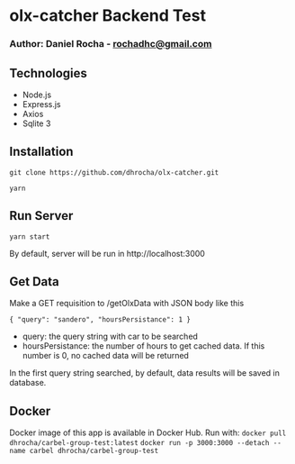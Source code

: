 # olx-catcher Backend Test

### Author: Daniel Rocha - rochadhc@gmail.com

## Technologies

- Node.js
- Express.js
- Axios
- Sqlite 3

## Installation

`git clone https://github.com/dhrocha/olx-catcher.git`

`yarn`

## Run Server

`yarn start`

By default, server will be run in http://localhost:3000

## Get Data

Make a GET requisition to /getOlxData with JSON body like this

`{ "query": "sandero", "hoursPersistance": 1 }`

- query: the query string with car to be searched
- hoursPersistance: the number of hours to get cached data. If this number is 0, no cached data will be returned

In the first query string searched, by default, data results will be saved in database.

## Docker

Docker image of this app is available in Docker Hub. Run with:
`docker pull dhrocha/carbel-group-test:latest`
`docker run -p 3000:3000 --detach --name carbel dhrocha/carbel-group-test`
